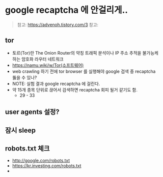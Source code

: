 # google recaptcha 에 안걸리게..
> 참고: https://advenoh.tistory.com/3
> 참고: 
## tor
* 토르(Tor)란 The Onion Router의 약칭 트래픽 분석이나 IP 주소 추적을 불가능케 하는 암호화 라우터 네트워크
* https://namu.wiki/w/Tor(소프트웨어)
* web crawling 하기 전에 tor browser 를 실행해야 google 검색 중 recaptcha 뚫을 수 있나?
* NOTE: 실험 결과 google recaptcha 에 걸린다.
* 약 15개 종목 단위로 끊어서 검색하면 recaptcha 회피 될거 같기도 함.
    * 29 - 33

## user agents 설정?

## 잠시 sleep

## robots.txt 체크
* http://google.com/robots.txt
* https://kr.investing.com/robots.txt
* 
